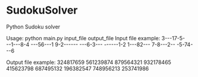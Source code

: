# SudokuSolver
Python Sudoku solver

Usage: python main.py input_file output_file
Input file example:
3---17-5-<br>
--1---8-4
---56---1
9-2------
---6-3---
------1-2
1---82---
7-8---2--
-5-74---6

Output file example:
324817659
561239874
879564321
932178465
415623798
687495132
196382547
748956213
253741986
